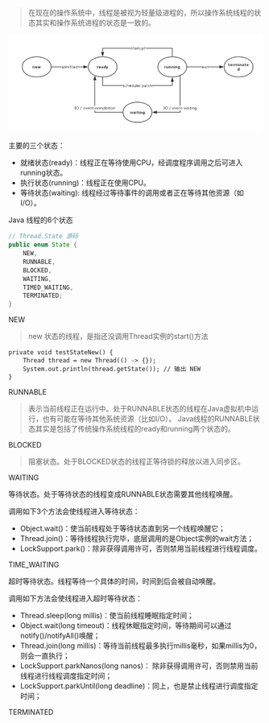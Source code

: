 > 在现在的操作系统中，线程是被视为轻量级进程的，所以操作系统线程的状态其实和操作系统进程的状态是一致的。

![Java线程的状态转换图](./images/系统进程状态转换图.png)

主要的三个状态：

* 就绪状态(ready)：线程正在等待使用CPU，经调度程序调用之后可进入running状态。
* 执行状态(running)：线程正在使用CPU。
* 等待状态(waiting): 线程经过等待事件的调用或者正在等待其他资源（如I/O）。

Java 线程的6个状态

```java
// Thread.State 源码
public enum State {
    NEW,
    RUNNABLE,
    BLOCKED,
    WAITING,
    TIMED_WAITING,
    TERMINATED;
}
```

NEW

> new 状态的线程，是指还没调用Thread实例的start()方法

```java_holder_method_tree
private void testStateNew() {
    Thread thread = new Thread(() -> {});
    System.out.println(thread.getState()); // 输出 NEW 
}
```

RUNNABLE

> 表示当前线程正在运行中。处于RUNNABLE状态的线程在Java虚拟机中运行，也有可能在等待其他系统资源（比如I/O）。
> Java线程的RUNNABLE状态其实是包括了传统操作系统线程的ready和running两个状态的。

BLOCKED

> 阻塞状态。处于BLOCKED状态的线程正等待锁的释放以进入同步区。

WAITING

等待状态。处于等待状态的线程变成RUNNABLE状态需要其他线程唤醒。

调用如下3个方法会使线程进入等待状态：

* Object.wait()：使当前线程处于等待状态直到另一个线程唤醒它；
* Thread.join()：等待线程执行完毕，底层调用的是Object实例的wait方法；
* LockSupport.park()：除非获得调用许可，否则禁用当前线程进行线程调度。

TIME_WAITING

超时等待状态。线程等待一个具体的时间，时间到后会被自动唤醒。

调用如下方法会使线程进入超时等待状态：

* Thread.sleep(long millis)：使当前线程睡眠指定时间；
* Object.wait(long timeout)：线程休眠指定时间，等待期间可以通过notify()/notifyAll()唤醒；
* Thread.join(long millis)：等待当前线程最多执行millis毫秒，如果millis为0，则会一直执行；
* LockSupport.parkNanos(long nanos)： 除非获得调用许可，否则禁用当前线程进行线程调度指定时间；
* LockSupport.parkUntil(long deadline)：同上，也是禁止线程进行调度指定时间；

TERMINATED